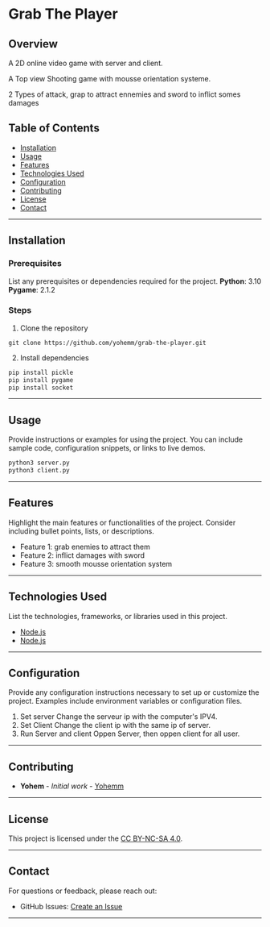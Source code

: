 
# Grab The Player

<!-- ![Project Banner](path/to/banner/image)  -->

## Overview
A 2D online video game with server and client.

A Top view Shooting game with mousse orientation systeme.

2 Types of attack, grap to attract ennemies and sword to inflict somes damages

## Table of Contents
- [Installation](#installation)
- [Usage](#usage)
- [Features](#features)
- [Technologies Used](#technologies-used)
- [Configuration](#configuration)
- [Contributing](#contributing)
- [License](#license)
- [Contact](#contact)

---

## Installation
### Prerequisites
List any prerequisites or dependencies required for the project.
**Python**: 3.10
**Pygame**: 2.1.2

### Steps


1. Clone the repository
```git
git clone https://github.com/yohemm/grab-the-player.git
```

2. Install dependencies
```sh
pip install pickle
pip install pygame
pip install socket
```

---

## Usage
Provide instructions or examples for using the project. You can include sample code, configuration snippets, or links to live demos.
```sh
python3 server.py
python3 client.py
```

---

## Features
Highlight the main features or functionalities of the project. Consider including bullet points, lists, or descriptions.
- Feature 1: grab enemies to attract them
- Feature 2: inflict damages with sword
- Feature 3: smooth mousse orientation system

---

## Technologies Used
List the technologies, frameworks, or libraries used in this project.
- [Node.js](https://nodejs.org/)
- [Node.js](https://nodejs.org/)

---

## Configuration
Provide any configuration instructions necessary to set up or customize the project. Examples include environment variables or configuration files.

1. Set server Change the serveur ip with the computer's IPV4.
2. Set Client Change the client ip with the same ip of server.
3. Run Server and client Oppen Server, then oppen client for all user.


---

## Contributing
* **Yohem** - *Initial work* - [Yohemm](https://github.com/yohemm)

---

## License
This project is licensed under the [CC BY-NC-SA 4.0](https://creativecommons.org/licenses/by-nc-sa/4.0/).

---

## Contact
For questions or feedback, please reach out:
- GitHub Issues: [Create an Issue](https://github.com/yohemm/grab-the-player/issues)

---
